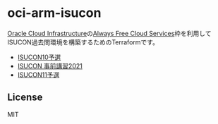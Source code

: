 # oci-arm-isucon

[Oracle Cloud Infrastructure](https://www.oracle.com/jp/cloud/)の[Always Free Cloud Services](https://www.oracle.com/jp/cloud/free/)枠を利用してISUCON過去問環境を構築するためのTerraformです。

* [ISUCON10予選](https://github.com/matsuu/oci-arm-isucon/tree/main/isucon10-qualify)
* [ISUCON 事前講習2021](https://github.com/matsuu/oci-arm-isucon/tree/main/isucon11-prior)
* [ISUCON11予選](https://github.com/matsuu/oci-arm-isucon/tree/main/isucon11-qualify)

## License

MIT

